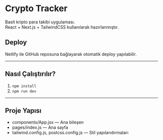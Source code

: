 # Crypto Tracker

Basit kripto para takibi uygulaması.  
React + Next.js + TailwindCSS kullanılarak hazırlanmıştır.

## Deploy

Netlify ile GitHub reposuna bağlayarak otomatik deploy yapılabilir.

---

## Nasıl Çalıştırılır?

1. `npm install`  
2. `npm run dev`

---

## Proje Yapısı

- components/App.jsx — Ana bileşen  
- pages/index.js — Ana sayfa  
- tailwind.config.js, postcss.config.js — Stil yapılandırmaları  
